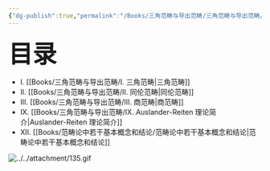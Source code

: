 ```yaml
---
{"dg-publish":true,"permalink":"/Books/三角范畴与导出范畴/三角范畴与导出范畴/","dgPassFrontmatter":true,"created":"2024-07-05T15:46:13.111+08:00","updated":"2024-07-26T20:04:51.549+08:00"}
---
```


<font size="7"> **目录**</font> 
+ Ⅰ. [[Books/三角范畴与导出范畴/Ⅰ. 三角范畴\|三角范畴]]
+ Ⅱ. [[Books/三角范畴与导出范畴/Ⅱ. 同伦范畴\|同伦范畴]]
+ Ⅲ. [[Books/三角范畴与导出范畴/Ⅲ. 商范畴\|商范畴]]
+ Ⅸ. [[Books/三角范畴与导出范畴/Ⅸ. Auslander-Reiten 理论简介\|Auslander-Reiten 理论简介]]
+ ⅩⅡ. [[Books/范畴论中若干基本概念和结论/范畴论中若干基本概念和结论\|范畴论中若干基本概念和结论]]

![../../attachment/135.gif](/img/user/attachment/135.gif)